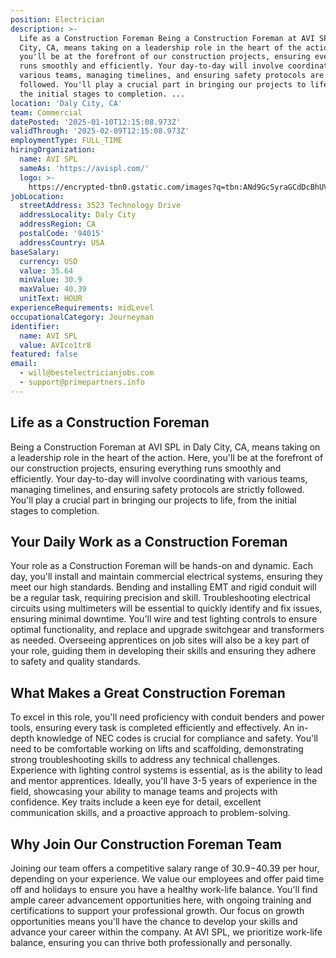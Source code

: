 ```yaml
---
position: Electrician
description: >-
  Life as a Construction Foreman Being a Construction Foreman at AVI SPL in Daly
  City, CA, means taking on a leadership role in the heart of the action. Here,
  you'll be at the forefront of our construction projects, ensuring everything
  runs smoothly and efficiently. Your day-to-day will involve coordinating with
  various teams, managing timelines, and ensuring safety protocols are strictly
  followed. You'll play a crucial part in bringing our projects to life, from
  the initial stages to completion. ...
location: 'Daly City, CA'
team: Commercial
datePosted: '2025-01-10T12:15:08.973Z'
validThrough: '2025-02-09T12:15:08.973Z'
employmentType: FULL_TIME
hiringOrganization:
  name: AVI SPL
  sameAs: 'https://avispl.com/'
  logo: >-
    https://encrypted-tbn0.gstatic.com/images?q=tbn:ANd9GcSyraGCdDcBhUVCLjb9MI2McsVysMD7wjYlIQ&s
jobLocation:
  streetAddress: 3523 Technology Drive
  addressLocality: Daly City
  addressRegion: CA
  postalCode: '94015'
  addressCountry: USA
baseSalary:
  currency: USD
  value: 35.64
  minValue: 30.9
  maxValue: 40.39
  unitText: HOUR
experienceRequirements: midLevel
occupationalCategory: Journeyman
identifier:
  name: AVI SPL
  value: AVIco1tr8
featured: false
email:
  - will@bestelectricianjobs.com
  - support@primepartners.info
---
```




## Life as a Construction Foreman

Being a Construction Foreman at AVI SPL in Daly City, CA, means taking on a leadership role in the heart of the action. Here, you'll be at the forefront of our construction projects, ensuring everything runs smoothly and efficiently. Your day-to-day will involve coordinating with various teams, managing timelines, and ensuring safety protocols are strictly followed. You'll play a crucial part in bringing our projects to life, from the initial stages to completion.

## Your Daily Work as a Construction Foreman

Your role as a Construction Foreman will be hands-on and dynamic. Each day, you'll install and maintain commercial electrical systems, ensuring they meet our high standards. Bending and installing EMT and rigid conduit will be a regular task, requiring precision and skill. Troubleshooting electrical circuits using multimeters will be essential to quickly identify and fix issues, ensuring minimal downtime. You'll wire and test lighting controls to ensure optimal functionality, and replace and upgrade switchgear and transformers as needed. Overseeing apprentices on job sites will also be a key part of your role, guiding them in developing their skills and ensuring they adhere to safety and quality standards.

## What Makes a Great Construction Foreman

To excel in this role, you'll need proficiency with conduit benders and power tools, ensuring every task is completed efficiently and effectively. An in-depth knowledge of NEC codes is crucial for compliance and safety. You'll need to be comfortable working on lifts and scaffolding, demonstrating strong troubleshooting skills to address any technical challenges. Experience with lighting control systems is essential, as is the ability to lead and mentor apprentices. Ideally, you'll have 3-5 years of experience in the field, showcasing your ability to manage teams and projects with confidence. Key traits include a keen eye for detail, excellent communication skills, and a proactive approach to problem-solving.

## Why Join Our Construction Foreman Team

Joining our team offers a competitive salary range of $30.9-$40.39 per hour, depending on your experience. We value our employees and offer paid time off and holidays to ensure you have a healthy work-life balance. You'll find ample career advancement opportunities here, with ongoing training and certifications to support your professional growth. Our focus on growth opportunities means you'll have the chance to develop your skills and advance your career within the company. At AVI SPL, we prioritize work-life balance, ensuring you can thrive both professionally and personally.